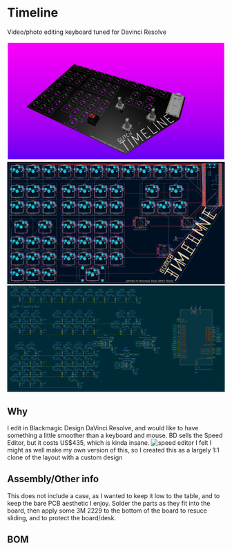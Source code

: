 # Timeline
Video/photo editing keyboard tuned for Davinci Resolve

![render](images/render.png)
![pcb](images/pcb.png)
![sch](images/sch.png)

## Why
I edit in Blackmagic Design DaVinci Resolve, and would like to have something a little smoother than a keyboard and mouse. BD sells the Speed Editor, but it costs US$435, which is kinda insane. 
![speed editor](https://www.bhphotovideo.com/cdn-cgi/image/fit=scale-down,width=500,quality=95/https://www.bhphotovideo.com/images/images500x500/blackmagic_design_dv_res_bbpnlmleka_davinci_resolve_speed_editor_1644838516_1690029.jpg)
I felt I might as well make my own version of this, so I created this as a largely 1:1 clone of the layout with a custom design

## Assembly/Other info
This does not include a case, as I wanted to keep it low to the table, and to keep the bare PCB aesthetic I enjoy. Solder the parts as they fit into the board, then apply some 3M 2229 to the bottom of the board to resuce sliding, and to protect the board/desk.  

## BOM
